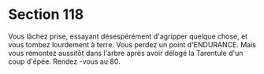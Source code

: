 # Section 118

Vous lâchez prise, essayant désespérément d'agripper quelque
chose, et vous tombez lourdement à terre. Vous perdez un point
d'ENDURANCE. Mais vous  remontez aussitôt dans l'arbre après
avoir délogé la Tarentule d'un coup d'épée. Rendez -vous au  80.